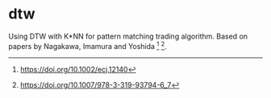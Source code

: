 # dtw
Using DTW with K*NN for pattern matching trading algorithm. Based on papers by Nagakawa, Imamura and Yoshida [^1] [^2]. 


[^1]: https://doi.org/10.1002/ecj.12140

[^2]: https://doi.org/10.1007/978-3-319-93794-6_7
